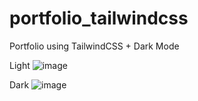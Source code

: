 # portfolio_tailwindcss
Portfolio using TailwindCSS + Dark Mode

Light
![image](https://github.com/Muhasnumay/portfolio_tailwindcss/assets/83488894/0c2a7011-62ff-4b3e-9b52-f69ddac1fa3c)

Dark
![image](https://github.com/Muhasnumay/portfolio_tailwindcss/assets/83488894/2b5e832a-7fd2-405f-99d1-fa6f6843a1cb)


